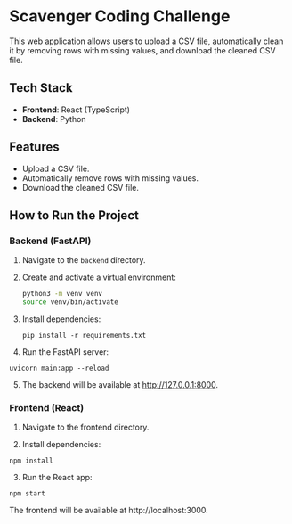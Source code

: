 # Scavenger Coding Challenge

This web application allows users to upload a CSV file, automatically clean it by removing rows with missing values, and download the cleaned CSV file.

## Tech Stack

- **Frontend**: React (TypeScript)
- **Backend**: Python


## Features

- Upload a CSV file.
- Automatically remove rows with missing values.
- Download the cleaned CSV file.

## How to Run the Project

### Backend (FastAPI)

1. Navigate to the `backend` directory.
2. Create and activate a virtual environment:

   ```bash
   python3 -m venv venv
   source venv/bin/activate
   
3. Install dependencies:


    `pip install -r requirements.txt `

4. Run the FastAPI server:

`uvicorn main:app --reload`

5. The backend will be available at http://127.0.0.1:8000.

### Frontend (React)
1. Navigate to the frontend directory.

2. Install dependencies:

`npm install`

3. Run the React app:

`npm start`

The frontend will be available at http://localhost:3000.
